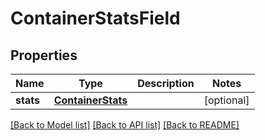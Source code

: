 # ContainerStatsField

## Properties
Name | Type | Description | Notes
------------ | ------------- | ------------- | -------------
**stats** | [**ContainerStats**](ContainerStats.md) |  | [optional] 

[[Back to Model list]](../README.md#documentation-for-models) [[Back to API list]](../README.md#documentation-for-api-endpoints) [[Back to README]](../README.md)


